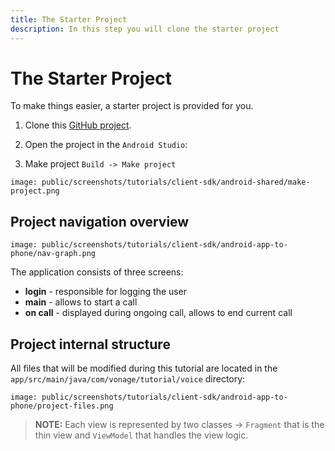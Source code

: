 ```yaml
---
title: The Starter Project
description: In this step you will clone the starter project
---
```


# The Starter Project

To make things easier, a starter project is provided for you.

1. Clone this [GitHub project](https://github.com/nexmo-community/client-sdk-android-tutorial-voice-app-to-phone).

2. Open the project in the `Android Studio`:

3. Make project `Build -> Make project`
   
```screenshot
image: public/screenshots/tutorials/client-sdk/android-shared/make-project.png
```

## Project navigation overview

```screenshot
image: public/screenshots/tutorials/client-sdk/android-app-to-phone/nav-graph.png
```

The application consists of three screens: 

- **login** - responsible for logging the user
- **main** - allows to start a call
- **on call** - displayed during ongoing call, allows to end current call

## Project internal structure

All files that will be modified during this tutorial are located in the `app/src/main/java/com/vonage/tutorial/voice` directory:

```screenshot
image: public/screenshots/tutorials/client-sdk/android-app-to-phone/project-files.png
```

> **NOTE:** Each view is represented by two classes -> `Fragment` that is the thin view and `ViewModel` that handles the view logic.